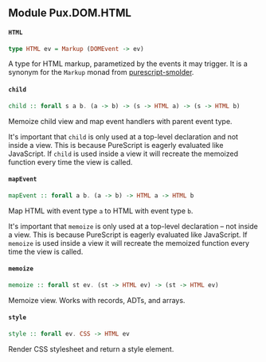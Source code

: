 ## Module Pux.DOM.HTML

#### `HTML`

``` purescript
type HTML ev = Markup (DOMEvent -> ev)
```

A type for HTML markup, parametized by the events it may trigger. It is a
synonym for the `Markup` monad from
[purescript-smolder](https://pursuit.purescript.org/packages/purescript-smolder).

#### `child`

``` purescript
child :: forall s a b. (a -> b) -> (s -> HTML a) -> (s -> HTML b)
```

Memoize child view and map event handlers with parent event type.

It's important that `child` is only used at a top-level declaration and
not inside a view. This is because PureScript is eagerly evaluated like
JavaScript. If `child` is used inside a view it will recreate the memoized
function every time the view is called.

#### `mapEvent`

``` purescript
mapEvent :: forall a b. (a -> b) -> HTML a -> HTML b
```

Map HTML with event type `a` to HTML with event type `b`.

It's important that `memoize` is only used at a top-level declaration –
not inside a view. This is because PureScript is eagerly evaluated like
JavaScript. If `memoize` is used inside a view it will recreate the memoized
function every time the view is called.

#### `memoize`

``` purescript
memoize :: forall st ev. (st -> HTML ev) -> (st -> HTML ev)
```

Memoize view. Works with records, ADTs, and arrays.

#### `style`

``` purescript
style :: forall ev. CSS -> HTML ev
```

Render CSS stylesheet and return a style element.


